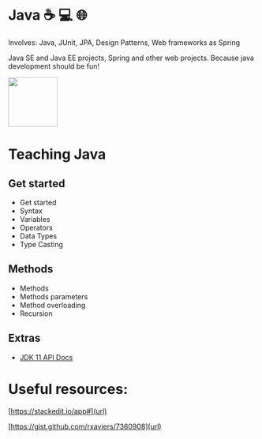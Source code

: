 # Java :coffee: :computer: :globe_with_meridians:
Involves: Java, JUnit, JPA, Design Patterns, Web frameworks as Spring

Java SE and Java EE projects, Spring and other web projects. 
Because java development should be fun!

<div align="left">
  <img width="100px" src="https://upload.wikimedia.org/wikipedia/en/thumb/3/30/Java_programming_language_logo.svg/1200px-Java_programming_language_logo.svg.png">
</div>

# Teaching Java

## Get started

* Get started
* Syntax
* Variables
* Operators
* Data Types
* Type Casting

## Methods

* Methods
* Methods parameters
* Method overloading
* Recursion

## Extras

* [JDK 11 API Docs](https://docs.oracle.com/en/java/javase/11/docs/api/index.html)


# Useful resources:

[https://stackedit.io/app#](url)

[https://gist.github.com/rxaviers/7360908](url)
